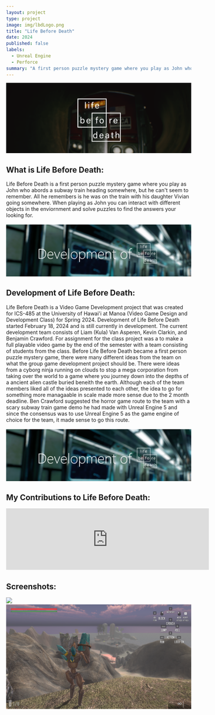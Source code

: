 ```yaml
---
layout: project
type: project
image: img/lbdLogo.png
title: "Life Before Death"
date: 2024
published: false
labels:
  - Unreal Engine
  - Perforce
summary: "A first person puzzle mystery game where you play as John who is lost on a subway train system trying to find his daughter"
---
```



<img class="img-fluid" src="../img/LBD_Banner.png">

<h2 id="introduction">What is Life Before Death:</h2>
Life Before Death is a first person puzzle mystery game where you play as John who abords a subway train heading somewhere, but he can't seem to remember. All he remembers is he was on the train with his daughter Vivian going somewhere. When playing as John you can interact with different objects in the enviornment and solve puzzles to find the answers your looking for.
<br></br>
<img class="img-fluid" src="../img/DevelopmentOfLBD_Banner.png">
<h2 id="introduction">Development of Life Before Death:</h2>
Life Before Death is a Video Game Development project that was created for ICS-485 at the University of Hawai'i at Manoa (Video Game Design and Development Class) for Spring 2024. Development of Life Before Death started February 18, 2024 and is still currently in development. The current development team consists of Liam (Kula) Van Asperen, Kevin Clarkin, and Benjamin Crawford. For assignment for the class project was a to make a full playable video game by the end of the semester with a team consisting of students from the class. Before Life Before Death became a first person puzzle mystery game, there were many different ideas from the team on what the group game development project should be. There were ideas from a cyborg ninja running on clouds to stop a mega corporation from taking over the world to a game where you journey down into the depths of a ancient alien castle buried beneith the earth. Although each of the team members liked all of the ideas presented to each other, the idea to go for something more managaable in scale made more sense due to the 2 month deadline. Ben Crawford suggested the horror game route to the team with a scary subway train game demo he had made with Unreal Engine 5 and since the consensus was to use Unreal Engine 5 as the game engine of choice for the team, it made sense to go this route.  
<br></br>
<img class="img-fluid" src="../img/DevelopmentOfLBD_Banner.png">
<h2 id="introduction">My Contributions to Life Before Death:</h2>


<iframe frameborder="0" src="https://itch.io/embed/2243981" width="552" height="167"><a href="https://skelefrog.itch.io/twigs-quest">Twig's Quest by skelefrog</a></iframe>

<h2 id="introduction">Screenshots:</h2>

<img class="img-fluid" src="../img/Screenshot1.png">
<img class="img-fluid" src="../img/Screenshot2.png">



